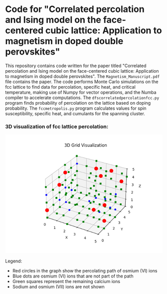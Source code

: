 # Code for "Correlated percolation and Ising model on the face-centered cubic lattice: Application to magnetism in doped double perovskites"

This repository contains code written for the paper titled "Correlated percolation and Ising model on the face-centered cubic lattice: Application to magnetism in doped double perovskites". The `Magnetism_Manuscript.pdf` file contains the paper. The code performs Monte Carlo simulations on the fcc lattice to find data for percolation, specific heat, and critical temperature, making use of Numpy for vector operations, and the Numba compiler to accelerate computations. The `dfscorrelatedpercolationfcc.py` program finds probability of percolation on the lattice based on doping probability. The `fccmetropolis.py` program calculates values for spin susceptibility, specific heat, and cumulants for the spanning cluster.

### 3D visualization of fcc lattice percolation:
![fccvisualization](https://github.com/Tanmay337442/percolationmagnet/blob/main/fccvisualization.png?raw=true)

Legend:
- Red circles in the graph show the percolating path of osmium (VI) ions
- Blue dots are osmium (VI) ions that are not part of the path
- Green squares represent the remaining calcium ions
- Sodium and osmium (VII) ions are not shown
